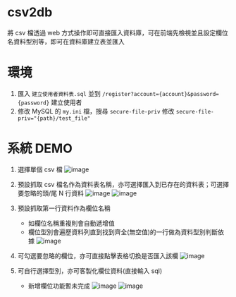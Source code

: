 # csv2db
將 csv 檔透過 web 方式操作即可直接匯入資料庫，可在前端先檢視並且設定欄位名資料型別等，即可在資料庫建立表並匯入

# 環境
1. 匯入 `建立使用者資料表.sql` 並到 `/register?account={account}&password={password}` 建立使用者<br>
2. 修改 MySQL 的 `my.ini` 檔，搜尋 `secure-file-priv` 修改 `secure-file-priv="{path}/test_file"`

# 系統 DEMO
1. 選擇單個 csv 檔
![image](https://github.com/0524088/csv2db/assets/144317928/719f5c66-2601-472a-9f1e-5dcc7ea79fb3)

2. 預設抓取 csv 檔名作為資料表名稱，亦可選擇匯入到已存在的資料表；可選擇要忽略的頭/尾 N 行資料
![image](https://github.com/0524088/csv2db/assets/144317928/a2bbfa69-6922-4415-97b0-9538959c4105)
![image](https://github.com/0524088/csv2db/assets/144317928/f4e5ea63-f5d3-4382-b9ff-5792899080fd)

3. 預設抓取第一行資料作為欄位名稱
   - 如欄位名稱重複則會自動遞增值
   - 欄位型別會遍歷資料列直到找到齊全(無空值)的一行做為資料型別判斷依據
![image](https://github.com/0524088/csv2db/assets/144317928/f27514a6-942b-4149-a2d1-cfddc4c3aca1)

4. 可勾選要忽略的欄位，亦可直接點擊表格切換是否匯入該欄
![image](https://github.com/0524088/csv2db/assets/144317928/e56bdd66-3965-4a92-8246-1a456179ab43)

5. 可自行選擇型別，亦可客製化欄位資料(直接輸入 sql)
   - 新增欄位功能暫未完成
![image](https://github.com/0524088/csv2db/assets/144317928/73e8a8a6-ef08-4115-93fc-46b0601ee492)
![image](https://github.com/0524088/csv2db/assets/144317928/6119df4e-70be-44c8-a593-a8e7af55e272)








